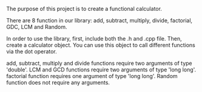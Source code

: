 The purpose of this project is to create a functional calculator.

There are 8 function in our library: add, subtract, multiply, divide, factorial, GDC, LCM and Random.

In order to use the library, first, include both the .h and .cpp file. Then, create a calculator object. You can use this object to call different functions via the dot operator.

add, subtract, multiply and divide functions require two arguments of type 'double'.
LCM and GCD functions require two arguments of type 'long long'.
factorial function requires one argument of type 'long long'.
Random function does not require any arguments.